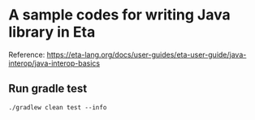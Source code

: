 # A sample codes for writing Java library in Eta

Reference: https://eta-lang.org/docs/user-guides/eta-user-guide/java-interop/java-interop-basics

## Run gradle test
```
./gradlew clean test --info
```
